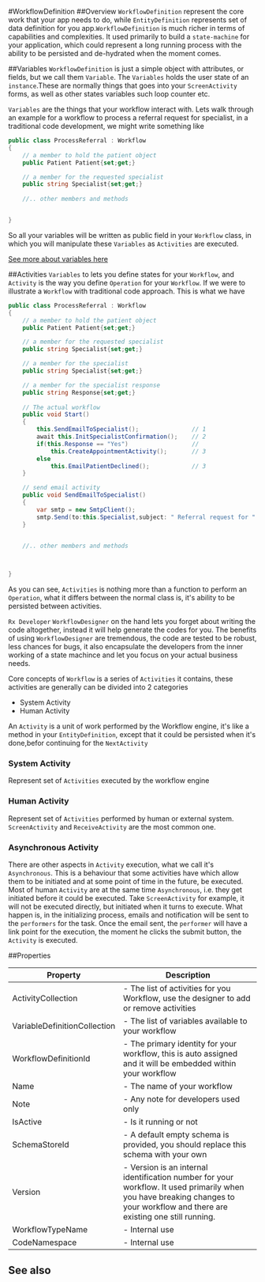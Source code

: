 #WorkflowDefinition
##Overview
`WorkflowDefinition` represent the core work that your app needs to do, while `EntityDefinition` represents set of data definition for you app.`WorkflowDefinition` is much richer in terms of capabilities and complexities. It used primarily to build a `state-machine` for your application, which could represent a long running process with the ability to be persisted and de-hydrated when the moment comes.




##Variables
`WorkflowDefinition` is just a simple object with attributes, or fields, but we call them `Variable`. The `Variables` holds the user state of an `instance`.These are normally things that goes into your `ScreenActivity` forms, as well as other states variables such loop counter etc.

`Variables` are the things that your workflow interact with. Lets walk through an example for a workflow to process a referral request for specialist, in a traditional code development, we might write something like

```csharp
public class ProcessReferral : Workflow
{
    // a member to hold the patient object
    public Patient Patient{set;get;}

    // a member for the requested specialist
    public string Specialist{set;get;}
    
    //.. other members and methods


}
```

So all your variables will be written as public field in your `Workflow` class, in which you will manipulate these `Variables` as `Activities` are executed.

[See more about variables here](Variable.html)

##Activities
`Variables` to lets you define states for your `Workflow`, and `Activity` is the way you define `Operation` for your `Workflow`. If we were to illustrate a `Workflow` with traditional code approach. This is what we have

```csharp
public class ProcessReferral : Workflow
{
    // a member to hold the patient object
    public Patient Patient{set;get;}

    // a member for the requested specialist
    public string Specialist{set;get;}

    // a member for the specialist
    public string Specialist{set;get;}

    // a member for the specialist response
    public string Response{set;get;}
    
    // The actual workflow
    public void Start()
    {
        this.SendEmailToSpecialist();               // 1
        await this.InitSpecialistConfirmation();    // 2
        if(this.Response == "Yes")                  //
            this.CreateAppointmentActivity();       // 3
        else
            this.EmailPatientDeclined();            // 3
    }

    // send email activity
    public void SendEmailToSpecialist()
    {
        var smtp = new SmtpClient();
        smtp.Send(to:this.Specialist,subject: " Referral request for " + this.Patient.FullName, body:"...");
    }


    //.. other members and methods
    


}
```
As you can see, `Activities` is nothing more than a function to perform an `Operation`, what it differs between the normal class is, it's ability to be persisted between activities.

`Rx Developer` `WorkflowDesigner` on the hand lets you forget about writing the code altogether, instead it will help generate the codes for you. The benefits of using `WorkflowDesigner` are tremendous, the code are tested to be robust, less chances for bugs, it also encapsulate the developers from the inner working of a state machince and let you focus on your actual business needs.


Core concepts of `Workflow` is a series of `Activities` it contains, these activities are generally can be divided into 2 categories

* System Activity
* Human Activity

An `Activity` is a unit of work performed by the Workflow engine, it's like a method in your `EntityDefinition`, except that it could be persisted when it's done,befor continuing for the `NextActivity`

### System Activity
Represent set of `Activities` executed by the workflow engine


### Human Activity
Represent set of `Activities` performed by human or external system. `ScreenActivity` and `ReceiveActivity` are the most common one.

### Asynchronous Activity
There are other aspects in `Activity` execution, what we call it's `Asynchronous`. This is a behaviour that some activities have which allow them to be initiated and at some point of time in the future, be executed. Most of human `Activity` are at the same time `Asynchronous`, i.e. they get initiated before it could be executed. Take `ScreenActivity` for example, it will not be executed directly, but initiated when it turns to execute. What happen is, in the initializing process, emails and notification will be sent to the `performers` for the task. Once the email sent, the `performer` will have a link point for the execution, the moment he clicks the submit button, the `Activity` is executed.




##Properties
<table class="table table-condensed table-bordered">
    <thead>
<tr>
<th>Property</th>
<th>Description</th>
</tr>
</thead>
<tbody>
<tr><td>ActivityCollection</td><td> - The list of activities for you Workflow, use the designer to add or remove activities </td></tr>
<tr><td>VariableDefinitionCollection</td><td> - The list of variables available to your workflow</td></tr>
<tr><td>WorkflowDefinitionId</td><td> - The primary identity for your workflow, this is auto assigned and it will be embedded within your workflow</td></tr>
<tr><td>Name</td><td> - The name of your workflow </td></tr>
<tr><td>Note</td><td> - Any note for developers used only</td></tr>
<tr><td>IsActive</td><td> - Is it running or not</td></tr>
<tr><td>SchemaStoreId</td><td> - A default empty schema is provided, you should replace this schema with your own</td></tr>
<tr><td>Version</td><td> - Version is an internal identification number for your workflow. It used primarily when you have breaking changes to your workflow and there are existing one still running.</td></tr>
<tr><td>WorkflowTypeName</td><td> - Internal use</td></tr>
<tr><td>CodeNamespace</td><td> - Internal use</td></tr>
</tbody></table>



## See also

